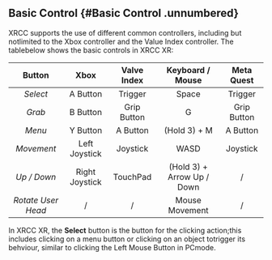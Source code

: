 ## Basic Control {#Basic Control .unnumbered}

XRCC supports the use of different common controllers, including but notlimited to the Xbox controller and the Value Index controller. The tablebelow shows the basic controls in XRCC XR: 

| Button             | Xbox           | Valve Index | Keyboard / Mouse           | Meta Quest  |
|:------------------:|:--------------:|:-----------:|:--------------------------:|:-----------:|
| *Select*           | A Button       | Trigger     | Space                      | Trigger     | 
| *Grab*             | B Button       | Grip Button | G                          | Grip Button |
| *Menu*             | Y Button       | A Button    | (Hold 3) + M               | A Button    |
| *Movement*         | Left Joystick  | Joystick    | WASD                       | Joystick    |
| *Up / Down*        | Right Joystick | TouchPad    | (Hold 3) + Arrow Up / Down | /           |
| *Rotate User Head* | /              | /           | Mouse Movement             | /           |

In XRCC XR, the **Select** button is the button for the clicking action;this includes clicking on a menu button or clicking on an object totrigger its behviour, similar to clicking the Left Mouse Button in PCmode.
